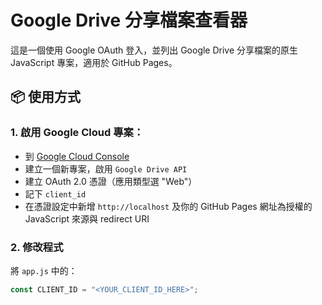 # Google Drive 分享檔案查看器

這是一個使用 Google OAuth 登入，並列出 Google Drive 分享檔案的原生 JavaScript 專案，適用於 GitHub Pages。

## 📦 使用方式

### 1. 啟用 Google Cloud 專案：
- 到 [Google Cloud Console](https://console.cloud.google.com/)
- 建立一個新專案，啟用 `Google Drive API`
- 建立 OAuth 2.0 憑證（應用類型選 "Web"）
- 記下 `client_id`
- 在憑證設定中新增 `http://localhost` 及你的 GitHub Pages 網址為授權的 JavaScript 來源與 redirect URI

### 2. 修改程式
將 `app.js` 中的：

```js
const CLIENT_ID = "<YOUR_CLIENT_ID_HERE>";
